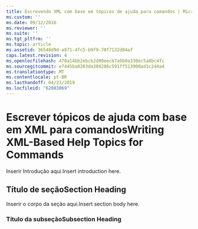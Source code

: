 ```yaml
---
title: Escrevendo XML com base em tópicos de ajuda para comandos | Microsoft Docs
ms.custom: ''
ms.date: 09/12/2016
ms.reviewer: ''
ms.suite: ''
ms.tgt_pltfrm: ''
ms.topic: article
ms.assetid: 36548d9d-a871-4fc5-b9f9-70f7132d04af
caps.latest.revision: 4
ms.openlocfilehash: 470a14bb2ebcb2d90eecb7a9b0a330ec5a8bc4fc
ms.sourcegitcommit: e7445ba8203da304286c591ff513900ad1c244a4
ms.translationtype: MT
ms.contentlocale: pt-BR
ms.lasthandoff: 04/23/2019
ms.locfileid: "62083069"
---
```

# <a name="writing-xml-based-help-topics-for-commands"></a><span data-ttu-id="5f118-102">Escrever tópicos de ajuda com base em XML para comandos</span><span class="sxs-lookup"><span data-stu-id="5f118-102">Writing XML-Based Help Topics for Commands</span></span>

<span data-ttu-id="5f118-103">Inserir Introdução aqui.</span><span class="sxs-lookup"><span data-stu-id="5f118-103">Insert introduction here.</span></span>

## <a name="section-heading"></a><span data-ttu-id="5f118-104">Título de seção</span><span class="sxs-lookup"><span data-stu-id="5f118-104">Section Heading</span></span>

 <span data-ttu-id="5f118-105">Inserir o corpo da seção aqui.</span><span class="sxs-lookup"><span data-stu-id="5f118-105">Insert section body here.</span></span>

### <a name="subsection-heading"></a><span data-ttu-id="5f118-106">Título da subseção</span><span class="sxs-lookup"><span data-stu-id="5f118-106">Subsection Heading</span></span>

